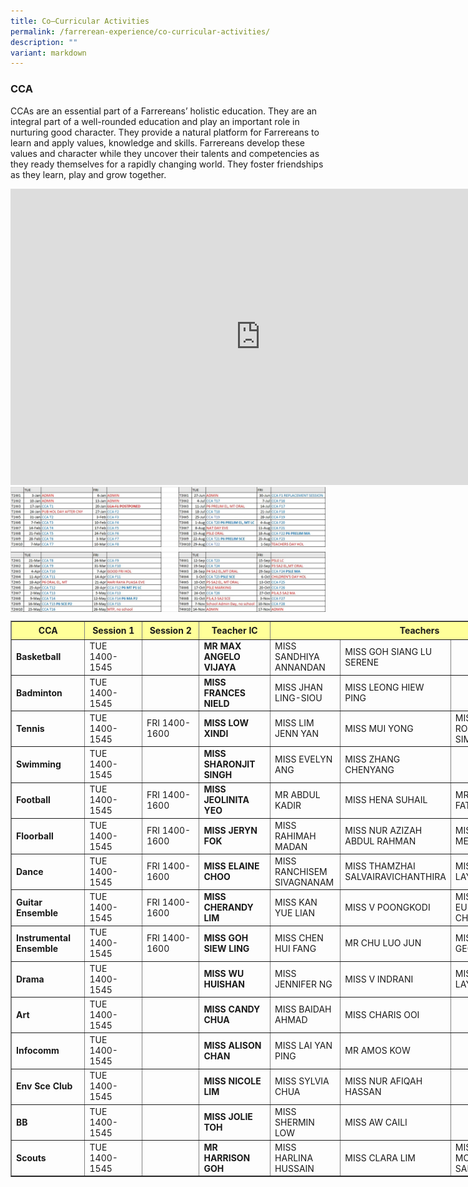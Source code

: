 ```yaml
---
title: Co–Curricular Activities
permalink: /farrerean-experience/co-curricular-activities/
description: ""
variant: markdown
---
```

### CCA


CCAs are an essential part of a Farrereans’ holistic education. They are an integral part of a well-rounded education and play an important role in nurturing good character. They provide a natural platform for Farrereans to learn and apply values, knowledge and skills. Farrereans develop these values and character while they uncover their talents and competencies as they ready themselves for a rapidly changing world. They foster friendships as they learn, play and grow together.

<center>
<iframe allowfullscreen="true" height="474" width="800" frameborder="0" src="https://docs.google.com/presentation/d/e/2PACX-1vQ2ULwwMScxUIsW0Sd9P-oDEceA5UIBLlvj95Vf2JHSEZFoAqzCz2rEYMpkAzqqG-zK0Qt7Y7lw1vJW/embed?start=true&amp;loop=true&amp;delayms=3000"></iframe>
<br>
<img align="center" src="/images/2023_cca_schedule_v4.jpeg">
</center>

<style type="text/css">.tg  {border-collapse:collapse;border-color:#93a1a1;border-spacing:0;}
.tg td{background-color:#fdf6e3;border-color:#93a1a1;border-style:solid;border-width:1px;color:#002b36;
  font-family:Arial, sans-serif;font-size:14px;overflow:hidden;padding:10px 5px;word-break:normal;}
.tg th{background-color:#657b83;border-color:#93a1a1;border-style:solid;border-width:1px;color:#fdf6e3;
  font-family:Arial, sans-serif;font-size:14px;font-weight:normal;overflow:hidden;padding:10px 5px;word-break:normal;}
.tg .tg-27gc{background-color:#ffffff;border-color:#000000;font-weight:bold;text-align:left;vertical-align:middle}
.tg .tg-tgze{background-color:#ffffff;border-color:#000000;font-weight:bold;text-align:left;vertical-align:top}
.tg .tg-befh{background-color:#ffffff;border-color:#000000;text-align:left;vertical-align:middle}
.tg .tg-kcwf{background-color:#c0c0c0;border-color:#000000;color:#000000;font-weight:bold;text-align:left;vertical-align:middle}
.tg .tg-dzq5{background-color:#c0c0c0;border-color:#000000;font-weight:bold;text-align:center;vertical-align:middle}
</style>

<table width="892" style="width:895px;" cellspacing="0" cellpadding="0" border="1">
	<colgroup>
		<col>
		<col>
		<col span="2">
		<col>
		<col>
		<col>
		<col>
	</colgroup>
	<tbody>
		<tr height="22">
			<td style="height: 22px; width: 163px; text-align: center; background-color: rgb(255, 255, 153);"><strong>CCA</strong></td>
			<td style="width: 163px; text-align: center; height: 22px; background-color: rgb(255, 255, 153);"><strong>Session 1</strong></td>
			<td style="width: 163px; text-align: center; height: 22px; background-color: rgb(255, 255, 153);"><strong>Session 2</strong></td>
			<td style="width: 163px; text-align: center; height: 22px; background-color: rgb(255, 255, 153);"><strong>Teacher IC</strong></td>
			<td style="width: 163px; text-align: center; height: 22px; background-color: rgb(255, 255, 153);" rowspan="1" colspan="4"><strong>Teachers</strong></td>
		</tr>
		<tr height="33">
			<td style="height:33px;" height="33"><strong>Basketball</strong></td>
			<td>TUE 1400-1545</td>
			<td>&nbsp;</td>
			<td style="width:95px;"><strong>MR MAX ANGELO VIJAYA</strong></td>
			<td style="width:109px;">MISS SANDHIYA ANNANDAN</td>
			<td style="width:109px;">MISS GOH SIANG LU SERENE</td>
			<td style="width:109px;">&nbsp;</td>
			<td style="width:116px;">&nbsp;</td>
		</tr>
		<tr height="33">
			<td style="height:33px;" height="33"><strong>Badminton</strong></td>
			<td>TUE 1400-1545</td>
			<td>&nbsp;</td>
			<td style="width:95px;"><strong>MISS FRANCES NIELD</strong></td>
			<td style="width:109px;">MISS JHAN LING-SIOU</td>
			<td style="width:109px;">MISS LEONG HIEW PING</td>
			<td>&nbsp;</td>
			<td>&nbsp;</td>
		</tr>
		<tr height="33">
			<td style="height:33px;" height="33"><strong>Tennis</strong></td>
			<td>TUE 1400-1545</td>
			<td>FRI 1400-1600</td>
			<td style="width:95px;"><strong>MISS LOW XINDI</strong></td>
			<td style="width:109px;">MISS LIM JENN YAN</td>
			<td style="width:109px;">MISS MUI YONG</td>
			<td style="width:109px;">MISS ROCHELLE SIM</td>
			<td style="width:116px;">&nbsp;</td>
		</tr>
		<tr height="33">
			<td style="height:33px;" height="33"><strong>Swimming</strong></td>
			<td>TUE 1400-1545</td>
			<td>&nbsp;</td>
			<td style="width:95px;"><strong>MISS SHARONJIT SINGH</strong></td>
			<td style="width:109px;">MISS EVELYN ANG</td>
			<td style="width:109px;">MISS ZHANG CHENYANG</td>
			<td style="width:109px;">&nbsp;</td>
			<td>&nbsp;</td>
		</tr>
		<tr height="33">
			<td style="height:33px;" height="33"><strong>Football</strong></td>
			<td>TUE 1400-1545</td>
			<td>FRI 1400-1600</td>
			<td style="width:95px;"><strong>MISS JEOLINITA YEO</strong></td>
			<td style="width:109px;">MR ABDUL KADIR</td>
			<td style="width:109px;">MISS HENA SUHAIL</td>
			<td style="width:109px;">MR LEE KIM FATT</td>
			<td>MR RAVINDER SINGH</td>
		</tr>
		<tr height="33">
			<td style="height:33px;" height="33"><strong>Floorball</strong></td>
			<td>TUE 1400-1545</td>
			<td>FRI 1400-1600</td>
			<td style="width:95px;"><strong>MISS JERYN FOK&nbsp;</strong></td>
			<td style="width:109px;">MISS RAHIMAH MADAN</td>
			<td style="width:109px;">MISS NUR AZIZAH ABDUL RAHMAN</td>
			<td style="width:109px;">MISS CHUA MEI HUA</td>
			<td style="width:116px;">MISS VANESSA OH</td>
		</tr>
		<tr height="33">
			<td style="height:33px;" height="33"><strong>Dance</strong></td>
			<td>TUE 1400-1545</td>
			<td>FRI 1400-1600</td>
			<td style="width:95px;"><strong>MISS ELAINE CHOO</strong></td>
			<td style="width:109px;">MISS RANCHISEM SIVAGNANAM</td>
			<td style="width:109px;">MISS THAMZHAI SALVAIRAVICHANTHIRA</td>
			<td style="width:109px;">MISS CHUA LAY PENG</td>
			<td>&nbsp;</td>
		</tr>
		<tr height="33">
			<td style="height:33px;" height="33"><strong>Guitar Ensemble</strong></td>
			<td>TUE 1400-1545</td>
			<td>FRI 1400-1600</td>
			<td style="width:95px;"><strong>MISS CHERANDY LIM</strong></td>
			<td style="width:109px;">MISS KAN YUE LIAN</td>
			<td style="width:109px;">MISS V POONGKODI</td>
			<td style="width:109px;">MISS EUNICE CHEW</td>
			<td>&nbsp;</td>
		</tr>
		<tr height="33">
			<td style="height:33px;" height="33"><strong>Instrumental Ensemble</strong></td>
			<td>TUE 1400-1545</td>
			<td>FRI 1400-1600</td>
			<td style="width:95px;"><strong>MISS GOH SIEW LING</strong></td>
			<td style="width:109px;">MISS CHEN HUI FANG</td>
			<td style="width:109px;">MR CHU LUO JUN</td>
			<td style="width:109px;">MISS TAN GEOK MEI</td>
			<td>MISS PEGGY FOO</td>
		</tr>
		<tr height="32">
			<td style="height:33px;" height="32"><strong>Drama</strong></td>
			<td>TUE 1400-1545</td>
			<td>&nbsp;</td>
			<td style="width:95px;"><strong>MISS WU HUISHAN</strong></td>
			<td style="width:109px;">MISS JENNIFER NG</td>
			<td style="width:109px;">MISS V INDRANI</td>
			<td style="width:109px;">MISS TAN LAY HUA&nbsp;</td>
			<td style="width:116px;">&nbsp;</td>
		</tr>
		<tr height="33">
			<td style="height:33px;" height="33"><strong>Art</strong></td>
			<td>TUE 1400-1545</td>
			<td>&nbsp;</td>
			<td style="width:95px;"><strong>MISS CANDY CHUA</strong></td>
			<td style="width:109px;">MISS BAIDAH AHMAD</td>
			<td style="width:109px;">MISS CHARIS OOI</td>
			<td style="width:109px;">&nbsp;</td>
			<td style="width:116px;">&nbsp;</td>
		</tr>
		<tr height="33">
			<td style="height:33px;" height="33"><strong>Infocomm</strong></td>
			<td>TUE 1400-1545</td>
			<td>&nbsp;</td>
			<td style="width:95px;"><strong>MISS ALISON CHAN</strong></td>
			<td style="width:109px;">MISS LAI YAN PING</td>
			<td style="width:109px;">MR AMOS KOW</td>
			<td style="width:109px;">&nbsp;</td>
			<td>&nbsp;</td>
		</tr>
		<tr height="33">
			<td style="height:33px;" height="33"><strong>Env Sce Club</strong></td>
			<td>TUE 1400-1545</td>
			<td>&nbsp;</td>
			<td style="width:95px;"><strong>MISS NICOLE LIM</strong></td>
			<td style="width:109px;">MISS SYLVIA CHUA</td>
			<td style="width:109px;">MISS NUR AFIQAH HASSAN</td>
			<td style="width:109px;">&nbsp;</td>
			<td>&nbsp;</td>
		</tr>
		<tr height="32">
			<td style="height:33px;" height="32"><strong>BB</strong></td>
			<td>TUE 1400-1545</td>
			<td>&nbsp;</td>
			<td style="width:95px;"><strong>MISS JOLIE TOH</strong></td>
			<td style="width:109px;">MISS SHERMIN LOW</td>
			<td style="width:109px;">MISS AW CAILI</td>
			<td style="width:109px;">&nbsp;</td>
			<td style="width:116px;">&nbsp;</td>
		</tr>
		<tr height="33">
			<td style="height:33px;" height="33"><strong>Scouts</strong></td>
			<td>TUE 1400-1545</td>
			<td>&nbsp;</td>
			<td style="width:95px;"><strong>MR HARRISON GOH</strong></td>
			<td style="width:109px;">MISS HARLINA HUSSAIN</td>
			<td style="width:109px;">MISS CLARA LIM</td>
			<td style="width:109px;">MISS MONISHA SAMDAS</td>
			<td>&nbsp;</td>
		</tr>
	</tbody>
</table>